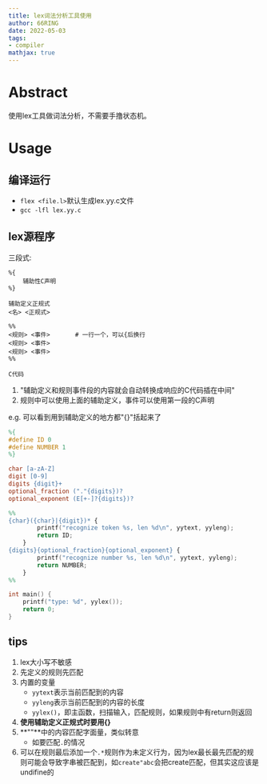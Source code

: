 ```yaml
---
title: lex词法分析工具使用
author: 66RING
date: 2022-05-03
tags: 
- compiler
mathjax: true
---
```


# Abstract

使用lex工具做词法分析，不需要手撸状态机。


# Usage

##  编译运行

- `flex <file.l>`默认生成lex.yy.c文件
- `gcc -lfl lex.yy.c`


## lex源程序

三段式:

```
%{
	辅助性C声明
%}

辅助定义正规式
<名> <正规式>

%%
<规则> <事件>		# 一行一个，可以{后换行
<规则> <事件>
<规则> <事件>
%%

C代码
```

1. "辅助定义和规则事件段的内容就会自动转换成响应的C代码插在中间"
2. 规则中可以使用上面的辅助定义，事件可以使用第一段的C声明

e.g. 可以看到用到辅助定义的地方都"{}"括起来了

```lex
%{
#define ID 0
#define NUMBER 1
%}

char [a-zA-Z]
digit [0-9]
digits {digit}+
optional_fraction ("."{digits})?
optional_exponent (E[+-]?{digits})?

%%
{char}({char}|{digit})* {
		printf("recognize token %s, len %d\n", yytext, yyleng);
		return ID;
	}
{digits}{optional_fraction}{optional_exponent} {
		printf("recognize number %s, len %d\n", yytext, yyleng);
		return NUMBER;
	}
%%

int main() {
	printf("type: %d", yylex());
	return 0;
}
```

## tips

1. lex大小写不敏感
2. 先定义的规则先匹配
3. 内置的变量
	- `yytext`表示当前匹配到的内容
	- `yyleng`表示当前匹配到的内容的长度
	- `yylex()`，即主函数，扫描输入，匹配规则，如果规则中有return则返回
4. **使用辅助定义正规式时要用{}**
5. **""**中的内容匹配字面量，类似转意
	- 如要匹配`.`的情况
6. 可以在规则最后添加一个`.*`规则作为未定义行为，因为lex最长最先匹配的规则可能会导致字串被匹配到，如`create"abc`会把create匹配，但其实这应该是undifine的



